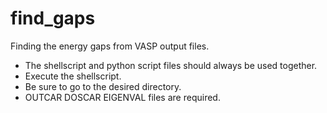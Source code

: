 # find_gaps
Finding the energy gaps from VASP output files.

* The shellscript and python script files should always be used together.
* Execute the shellscript.
* Be sure to go to the desired directory.
* OUTCAR DOSCAR EIGENVAL files are required.
